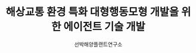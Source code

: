 ---
layout: page
title: 해상교통 환경 특화 대형행동모형 개발을 위한 에이전트 기술 개발
start_date: 2025-01-28 08:59:00-0400
author: 선박해양플랜트연구소
description: 해상교통 환경 특화 대형행동모형 개발을 위한 에이전트 기술 개발
importance: 1
category: projects
inline: true
related_publications: false
---